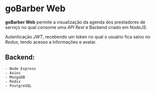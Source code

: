 goBarber Web
============

**goBarber Web** permite a visualização da agenda dos prestadores de serviço no qual consome uma _API Rest_ e Backend criado em _NodeJS_.

Autenticação _JWT_, recebendo um token no qual o usuário fica salvo no _Redux_, tendo acesso a informações e avatar.

## Backend:
    - Node Express
    - Axios
    - MongoDB
    - Redix
    - PostgreSQL
